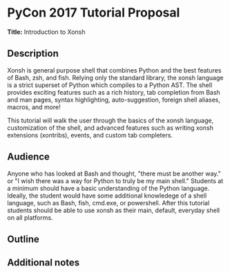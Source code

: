 PyCon 2017 Tutorial Proposal
============================
**Title:** Introduction to Xonsh

Description
-----------
<!--
# Both your title and this description are made public and displayed in the
# conference program to help attendees decide whether they are interested in
# this presentation. Limit this description to a few concise paragraphs.
-->

Xonsh is general purpose shell that combines Python and the best features of Bash,
zsh, and fish. Relying only the standard library, the xonsh language is a strict
superset of Python which compiles to a Python AST. The shell provides exciting
features such as a rich history, tab completion from Bash and man pages, syntax
highlighting, auto-suggestion, foreign shell aliases, macros, and more!

This tutorial will walk the user through the basics of the xonsh language,
customization of the shell, and advanced features such as writing
xonsh extensions (xontribs), events, and custom tab completers.


Audience
--------
<!--
# 1–2 paragraphs that should answer three questions: (1) Who is this tutorial
# for? (2) What background knowledge or experience do you expect students to
# have? (3) What do you expect students to learn, or to be able to do after
# attending your tutorial?
-->

Anyone who has looked at Bash and thought, "there must be another way." or
"I wish there was a way for Python to truly be my main shell." Students at
a minimum should have a basic understanding of the Python language. Ideally,
the student would have some additional knowledege of a shell language, such
as Bash, fish, cmd.exe, or powershell. After this tutorial students should be
able to use xonsh as their main, default, everyday shell on all platforms.


Outline
-------
<!--
# Make an outline that lists the topics and activities you will guide your
# students through over the 3 hours of your tutorial. Provide timings for
# each activity — indicate when and for how long you will lecture, and when
# and for how long students will be tackling hands-on exercises. This is a
# very important criteria! Generally speaking, the more detailed the outline,
# the more confidence the committee will have that you can deliver the material
# in the allotted time.
-->

Additional notes
----------------
<!--
# (a) If you have offered this tutorial before, please provide links to the
# material and video, if possible. Otherwise, please provide links to one
# (or two!) previous presentations by each speaker. (b) Please summarize your
# teaching or public speaking experience and your experience with the subject
# of the tutorial. (c) Let us know if you have specific needs or special
# requests — for example, requests that involve accessibility, audio, or
# restrictions on when your talk can be scheduled.
-->
